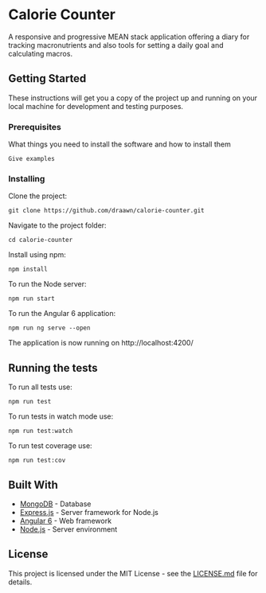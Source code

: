 # Calorie Counter

A responsive and progressive MEAN stack application offering a diary for tracking macronutrients and also tools for setting a daily goal and calculating macros.

## Getting Started

These instructions will get you a copy of the project up and running on your local machine for development and testing purposes.

### Prerequisites

What things you need to install the software and how to install them

```
Give examples
```

### Installing

Clone the project:
```
git clone https://github.com/draawn/calorie-counter.git
```

Navigate to the project folder:
```
cd calorie-counter
```

Install using npm:
```
npm install
```

To run the Node server:
```
npm run start
```

To run the Angular 6 application:
```
npm run ng serve --open
```

The application is now running on http://localhost:4200/

## Running the tests

To run all tests use:
```
npm run test
```

To run tests in watch mode use:
```
npm run test:watch
```

To run test coverage use:
```
npm run test:cov
```

## Built With

* [MongoDB](https://www.mongodb.com/) - Database
* [Express.js](https://expressjs.com/) - Server framework for Node.js
* [Angular 6](https://angular.io/) - Web framework
* [Node.js](https://nodejs.org/) - Server environment

## License

This project is licensed under the MIT License - see the [LICENSE.md](LICENSE.md) file for details.
